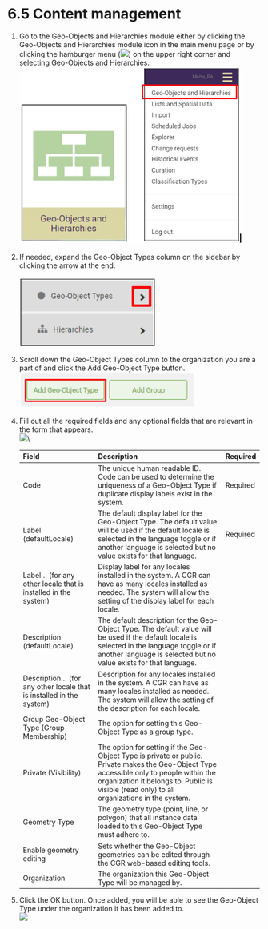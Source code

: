 # 6.5 Content management

1. Go to the Geo-Objects and Hierarchies module either by clicking the Geo-Objects and Hierarchies module icon in the main menu page or by clicking the hamburger menu (![](https://lh3.googleusercontent.com/iuPmL\_Z1smFoRNK34qpVh9--96pLjj8A-P4QdCAlpcvxkSIfD3bihusMrW6MlenmddHse4DMtkIfNaLzts2tH95aM8vei5RBC6-FuLkbYRi4j4V9LiSgid0KfK2wPUgPo-Oim\_IF7FqvJW8Ck-ESi0sPLJ2Hi6rets24LbXMhLUD7h3zOJePImZz)) on the upper right corner and selecting Geo-Objects and Hierarchies.\
   ![](<../../../.gitbook/assets/image (5) (1).png>)
2. If needed, expand the Geo-Object Types column on the sidebar by clicking the arrow at the end.\
   \
   ![](<../../../.gitbook/assets/image (6) (1) (1).png>)
3. Scroll down the Geo-Object Types column to the organization you are a part of and click the Add Geo-Object Type button.\
   ![](<../../../.gitbook/assets/image (6) (1).png>)
4.  Fill out all the required fields and any optional fields that are relevant in the form that appears.\
    ![](https://lh4.googleusercontent.com/8TbxvHfaXeV5OlhN4B9n986RaxCkmwPYXQh6kkG0koK9dj1vWavotQ1Lc9\_QjEGFvknwv\_94Z1uhw\_v-yRyJ\_rSjY3ufnhdYMcYAmz\_8b6QnS8NaB0mbKPfScqknIiTNVMqMe3gN-z\_MgdXFVTLzNe34IzLeyN0w0Dyz0gkm0rwIyU9VC9iGjt5V)\


    | Field                                                               | Description                                                                                                                                                                                                                              | Required |
    | ------------------------------------------------------------------- | ---------------------------------------------------------------------------------------------------------------------------------------------------------------------------------------------------------------------------------------- | -------- |
    | Code                                                                | The unique human readable ID. Code can be used to determine the uniqueness of a Geo-Object Type if duplicate display labels exist in the system.                                                                                         | Required |
    | Label (defaultLocale)                                               | The default display label for the Geo-Object Type. The default value will be used if the default locale is selected in the language toggle or if another language is selected but no value exists for that language.                     | Required |
    | Label… (for any other locale that is installed in the system)       | Display label for any locales installed in the system. A CGR can have as many locales installed as needed. The system will allow the setting of the display label for each locale.                                                       |          |
    | Description (defaultLocale)                                         | The default description for the Geo-Object Type. The default value will be used if the default locale is selected in the language toggle or if another language is selected but no value exists for that language.                       |          |
    | Description… (for any other locale that is installed in the system) | Description for any locales installed in the system. A CGR can have as many locales installed as needed. The system will allow the setting of the description for each locale.                                                           |          |
    | Group Geo-Object Type (Group Membership)                            | The option for setting this Geo-Object Type as a group type.                                                                                                                                                                             |          |
    | Private (Visibility)                                                | The option for setting if the Geo-Object Type is private or public. Private makes the Geo-Object Type accessible only to people within the organization it belongs to. Public is visible (read only) to all organizations in the system. |          |
    | Geometry Type                                                       | The geometry type (point, line, or polygon) that all instance data loaded to this Geo-Object Type must adhere to.                                                                                                                        |          |
    | Enable geometry editing                                             | Sets whether the Geo-Object geometries can be edited through the CGR web-based editing tools.                                                                                                                                            |          |
    | Organization                                                        | The organization this Geo-Object Type will be managed by.                                                                                                                                                                                |          |


5. Click the OK button. Once added, you will be able to see the Geo-Object Type under the organization it has been added to.\
   ![](https://lh4.googleusercontent.com/o7M8ZVCNZHZN0UP2jV0KSgFsivunPL8tNkNAZjqb8SEO13cudcNkDBP\_HpLBOEU53fZoUebtppPUcjXzxHoVHPgsRjWMsgjkO6HqcCKsOq2-nysbkHcoWZj78yXTvqVtaIGSy2a9VZiXjeSsy1-399d6otzENPg\_iEEPvlTI8vn3fF7sTiLzukJ7)

